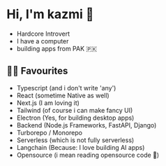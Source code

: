 # Hi, I'm kazmi 👋
- Hardcore Introvert
- I have a computer
- building apps from PAK 🇵🇰
 

## 🧑‍💻 Favourites
- Typescript (and i don't write 'any')
- React (sometime Native as well)
- Next.js (I am loving it)
- Tailwind (of course i can make fancy UI)
- Electron (Yes, for building desktop apps)
- Backend (Node.js Frameworks, FastAPI, Django)
- Turborepo / Monorepo
- Serverless (which is not fully serverless)
- Langchain (Because: I love building AI apps)
- Opensource (i mean reading opensource code 🤪)
